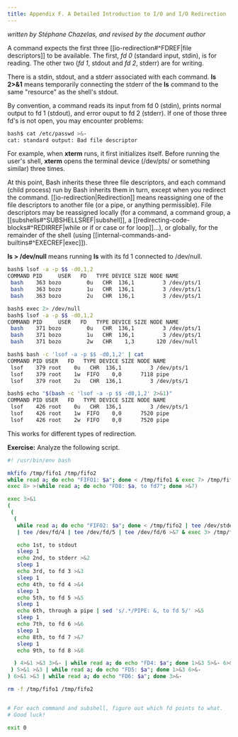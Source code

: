 ```yaml
---
title: Appendix F. A Detailed Introduction to I/O and I/O Redirection
---
```


_written by Stéphane Chazelas, and revised by the document author_

A command expects the first three [[io-redirection#^FDREF|file descriptors]] to be available. The first, _fd 0_ (standard input, stdin), is for reading. The other two (_fd 1_, stdout and _fd 2_, stderr) are for writing.

There is a stdin, stdout, and a stderr associated with each command. **ls 2>&1** means temporarily connecting the stderr of the **ls** command to the same "resource" as the shell's stdout.

By convention, a command reads its input from fd 0 (stdin), prints normal output to fd 1 (stdout), and error ouput to fd 2 (stderr). If one of those three fd's is not open, you may encounter problems:

```bash
bash$ cat /etc/passwd >&-
cat: standard output: Bad file descriptor
```

For example, when **xterm** runs, it first initializes itself. Before running the user's shell, **xterm** opens the terminal device (/dev/pts/<n> or something similar) three times.

At this point, Bash inherits these three file descriptors, and each command (child process) run by Bash inherits them in turn, except when you redirect the command. [[io-redirection|Redirection]] means reassigning one of the file descriptors to another file (or a pipe, or anything permissible). File descriptors may be reassigned locally (for a command, a command group, a [[subshells#^SUBSHELLSREF|subshell]], a [[redirecting-code-blocks#^REDIRREF|while or if or case or for loop]]...), or globally, for the remainder of the shell (using [[internal-commands-and-builtins#^EXECREF|exec]]).

**ls > /dev/null** means running **ls** with its fd 1 connected to /dev/null.

```bash
bash$ lsof -a -p $$ -d0,1,2
COMMAND PID     USER   FD   TYPE DEVICE SIZE NODE NAME
 bash    363 bozo        0u   CHR  136,1         3 /dev/pts/1
 bash    363 bozo        1u   CHR  136,1         3 /dev/pts/1
 bash    363 bozo        2u   CHR  136,1         3 /dev/pts/1

bash$ exec 2> /dev/null
bash$ lsof -a -p $$ -d0,1,2
COMMAND PID     USER   FD   TYPE DEVICE SIZE NODE NAME
 bash    371 bozo        0u   CHR  136,1         3 /dev/pts/1
 bash    371 bozo        1u   CHR  136,1         3 /dev/pts/1
 bash    371 bozo        2w   CHR    1,3       120 /dev/null

bash$ bash -c 'lsof -a -p $$ -d0,1,2' | cat
COMMAND PID USER   FD   TYPE DEVICE SIZE NODE NAME
 lsof    379 root    0u   CHR  136,1         3 /dev/pts/1
 lsof    379 root    1w  FIFO    0,0      7118 pipe
 lsof    379 root    2u   CHR  136,1         3 /dev/pts/1

bash$ echo "$(bash -c 'lsof -a -p $$ -d0,1,2' 2>&1)"
COMMAND PID USER   FD   TYPE DEVICE SIZE NODE NAME
 lsof    426 root    0u   CHR  136,1         3 /dev/pts/1
 lsof    426 root    1w  FIFO    0,0      7520 pipe
 lsof    426 root    2w  FIFO    0,0      7520 pipe
```

This works for different types of redirection.

**Exercise:** Analyze the following script.

```bash
#! /usr/bin/env bash

mkfifo /tmp/fifo1 /tmp/fifo2
while read a; do echo "FIFO1: $a"; done < /tmp/fifo1 & exec 7> /tmp/fifo1
exec 8> >(while read a; do echo "FD8: $a, to fd7"; done >&7)

exec 3>&1
(
 (
  (
   while read a; do echo "FIFO2: $a"; done < /tmp/fifo2 | tee /dev/stderr \
   | tee /dev/fd/4 | tee /dev/fd/5 | tee /dev/fd/6 >&7 & exec 3> /tmp/fifo2

   echo 1st, to stdout
   sleep 1
   echo 2nd, to stderr >&2
   sleep 1
   echo 3rd, to fd 3 >&3
   sleep 1
   echo 4th, to fd 4 >&4
   sleep 1
   echo 5th, to fd 5 >&5
   sleep 1
   echo 6th, through a pipe | sed 's/.*/PIPE: &, to fd 5/' >&5
   sleep 1
   echo 7th, to fd 6 >&6
   sleep 1
   echo 8th, to fd 7 >&7
   sleep 1
   echo 9th, to fd 8 >&8

  ) 4>&1 >&3 3>&- | while read a; do echo "FD4: $a"; done 1>&3 5>&- 6>&-
 ) 5>&1 >&3 | while read a; do echo "FD5: $a"; done 1>&3 6>&-
) 6>&1 >&3 | while read a; do echo "FD6: $a"; done 3>&-

rm -f /tmp/fifo1 /tmp/fifo2


# For each command and subshell, figure out which fd points to what.
# Good luck!

exit 0
```
